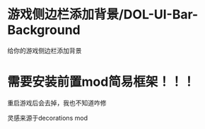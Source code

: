 # 游戏侧边栏添加背景/DOL-UI-Bar-Background
给你的游戏侧边栏添加背景

<h1>需要安装前置mod简易框架！！！</h1>

重启游戏后会去掉，我也不知道咋修

灵感来源于decorations mod
